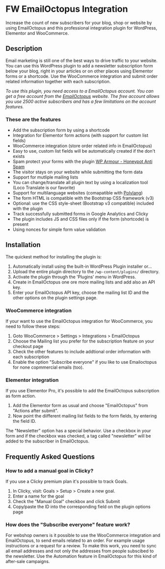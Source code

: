 # FW EmailOctopus Integration

Increase the count of new subscribers for your blog, shop or website by using EmailOctopus and this professional integration plugin for WordPress, Elementor and WooCommerce.

## Description

Email marketing is still one of the best ways to drive traffic to your website. You can use this WordPress plugin to add a newsletter subscription form below your blog, right in your articles or on other places using Elementor forms or a shortcode. Use the WooCommerce integration and submit order related information together with each subscription.

*To use this plugin, you need access to a EmailOctopus account. You can get a free account from the [EmailOctopus](https://emailoctopus.com/?ali=cb359bbf-1b33-11ea-be00-06b4694bee2a) website. The free account allows you use 2500 active subscribers and has a few limitations on the account features.*

### These are the features

* Add the subscription form by using a shortcode
* Integration for Elementor form actions (with support for custom list fields)
* WooCommerce integration (store order related info in EmailOctopus)
* Easy to use, custom list fields will be automatically created if the don't exists
* Spam protect your forms with the plugin [WP Armour - Honeypot Anti Spam](https://wordpress.org/plugins/honeypot/)
* The visitor stays on your website while submitting the form data
* Support for mutliple mailing lists
* You can change/translate all plugin text by using a localization tool (Loco Translate is our favorite)
* Support for multilanguage websites (comapatible with [Polylang](https://wordpress.org/plugins/polylang/))
* The form HTML is compatible with the Bootstrap CSS framework (v3)
* Optional: use the CSS style-sheet (Bootstrap v3 compatible) included with the plugin
* Track successfully submitted forms in Google Analytics and Clicky
* The plugin includes JS and CSS files only if the form (shortcode) is present
* Using nonces for simple form value validation

## Installation

The quickest method for installing the plugin is:

1. Automatically install using the built-in WordPress Plugin installer or...
1. Upload the entire plugin directory to the `/wp-content/plugins/` directory.
1. Activate the plugin through the 'Plugins' menu in WordPress.
1. Create in EmailOctopus one ore more mailing lists and add also an API key.
1. Enter your EmailOctopus API key, choose the mailing list ID and the other options on the plugin settings page.

### WooCommerce integration

If your want to use the EmailOctopus integration for WooCommerce, you need to follow these steps:

1. Goto WooCommerce > Settings > Integrations > EmailOctopus
1. Choose the Mailing list you prefer for the subscription feature on your checkout page
1. Check the other features to include addtional order information with each subscription
1. Enable the option "Subscribe everyone" if you like to use Emailoctopus for none copmmercial emails (too).

### Elementor integration

If you use Elementor Pro, it's possible to add the EmailOctopus subscription as form action.

1. Add the Elementor form as usual and choose "EmailOctopus" from "Actions after submit".
1. Now point the diifferent mailing list fields to the form fields, by entering the field ID.

The "Newsletter" option has a special behavior. Use a checkbox in your form and if the checkbox was checked, a tag called "newsletter" will be added to the subscriber in EmailOctopus.


## Frequently Asked Questions

### How to add a manual goal in Clicky?

If you use a Clicky premium plan it's possible to track Goals.

1. In Clicky, visit: Goals > Setup > Create a new goal.
1. Enter a name for the goal
1. Check the "Manual Goal" checkbox and click Submit
1. Copy/paste the ID into the corresponding field on the plugin options page

### How does the "Subscribe everyone" feature work?

For webshop owners is it possible to use the WooCommerce integration and EmailOctopus, to send emails related to an order. For example usage instructions or a request for a review. To make this work, you need to sync all email addresses and not only the addresses from people subscibed to the newsletter. Use the Automation feature in EmailOctopus for this kind of after-sale campaigns.
